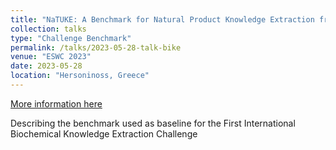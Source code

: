 ```yaml
---
title: "NaTUKE: A Benchmark for Natural Product Knowledge Extraction from Academic Literature"
collection: talks
type: "Challenge Benchmark"
permalink: /talks/2023-05-28-talk-bike
venue: "ESWC 2023"
date: 2023-05-28
location: "Hersoninoss, Greece"
---
```


[More information here](https://aksw.org/bike/)

Describing the benchmark used as baseline for the First International Biochemical Knowledge Extraction Challenge
